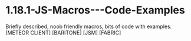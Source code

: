 # 1.18.1-JS-Macros---Code-Examples
Briefly described, noob friendly macros, bits of code with examples. [METEOR CLIENT] [BARITONE] [JSM] [FABRIC]
